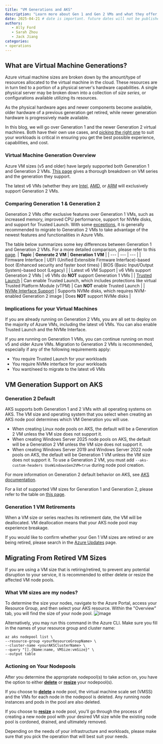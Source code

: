 ```yaml
---
title: "VM Generations and AKS"
description: "Learn more about Gen 1 and Gen 2 VMs and what they offer, differences between them, upcoming Generation 1 VM retirements, and how to move your AKS workloads to Generation 2 VMs."
date: 2025-04-21 # date is important. future dates will not be published
authors: 
   - Ally Ford
   - Sarah Zhou
   - Jack Jiang
categories: 
- operations
---
```


## What are Virtual Machine Generations?

Azure virtual machine sizes are broken down by the amount/type of resources allocated to the virtual machine in the cloud. These resources are in turn 
tied to a portion of a physical server's hardware capabilities. A single physical server may be broken down into a collection of *size series*, or 
configurations available utilizing its resources. 

As the physical hardware ages and newer components become available, older hardware of a previous generation get retired, while newer generation hardware 
is progressively made available. 

In this blog, we will go over Generation 1 and the newer Generation 2 virtual machines. Both have their own use cases, and [picking the right one](https://learn.microsoft.com/windows-server/virtualization/hyper-v/plan/should-i-create-a-generation-1-or-2-virtual-machine-in-hyper-v) 
to suit your workloads is critical in ensuring you get the best possible experience, capabilities, and cost.  

### Virtual Machine Generation Overview

Azure VM sizes (v5 and older) have largely supported both Generation 1 and Generation 2 VMs. [This page](https://learn.microsoft.com/en-us/azure/virtual-machines/generation-2)
gives a thorough breakdown on VM series and the generation they support. 

The latest v6 VMs (whether they are 
[Intel](https://techcommunity.microsoft.com/blog/azurecompute/announcing-preview-of-new-azure-dlsv6-dsv6-esv6-vms-with-new-cpu-azure-boost-and/4192124), 
[AMD](https://techcommunity.microsoft.com/blog/azurecompute/new-daeafav6-vms-with-increased-performance-and-azure-boost-are-now-generally-av/4309381), or 
[ARM](https://azure.microsoft.com/blog/azure-cobalt-100-based-virtual-machines-are-now-generally-available/?msockid=150f515112e461e5201d45b1136e602c)
will exclusively support Generation 2 VMs.

### Comparing Generation 1 & Generation 2
Generation 2 VMs offer exclusive features over Generation 1 VMs, such as increased memory, improved CPU performance, support for NVMe disks, and support for Trusted 
Launch. With some [exceptions](https://learn.microsoft.com/windows-server/virtualization/hyper-v/plan/should-i-create-a-generation-1-or-2-virtual-machine-in-hyper-v),
it is generally recommended to migrate to Generation 2 VMs to take advantage of the newest features and functionalities in Azure VMs.

The table below summarizes some key differences between Generation 1 and Generation 2 VMs. For a more detailed comparison, please refer to this [page](https://learn.microsoft.com/en-us/previous-versions/windows/it-pro/windows-server-2012-R2-and-2012/dn282285(v=ws.11)).
| **Topic** | **Generate 2 VM** | **Generation 1 VM** |
| --- | --- | --- |
| Firmware Interface | UEFI (Unified Extensible Firmware Interface)-based boot (Enhanced security and faster boot times) | BIOS (Basic Input/Output System)-based boot (Legacy) |
| Latest v6 VM Support | v6 VMs support Generation 2 VMs | v6 VMs do **NOT** support Generation 1 VMs |
| [Trusted Launch](https://learn.microsoft.com/azure/virtual-machines/trusted-launch) | Can enable Trusted Launch, which includes protections like virtual Trusted Platform Module (vTPM) | Can **NOT** enable Trusted Launch |
| [NVMe Interface Support](https://learn.microsoft.com/en-us/azure/virtual-machines/nvme-overview) | Supports NVMe disks, which requires NVM-enabled Generation 2 image | Does **NOT** support NVMe disks |

### Implications for your Virtual Machines
If you are already running on Generation 2 VMs, you are all set to deploy on the majority of Azure VMs, including the latest v6 VMs. You can also enable Trusted Launch and the NVMe Interface. 

If you are running on Generation 1 VMs, you can continue running on most v5 and older Azure VMs. Migration to Generation 2 VMs is recommended, especially if any of the following requirements apply: 
- You require Trusted Launch for your workloads 
- You require NVMe interface for your workloads
- You want/need to migrate to the latest v6 VMs 

## VM Generation Support on AKS

### Generation 2 Default

AKS supports both Generation 1 and 2 VMs with all operating systems on AKS. The VM size and operating system that you select when creating an AKS node pool determines which VM Generation you will use. 
- When creating Linux node pools on AKS, the default will be a Generation 2 VM unless the VM size does not support it. 
- When creating Windows Server 2025 node pools on AKS, the default will be a Generation 2 VM unless the VM size does not support it.  
- When creating Windows Server 2019 and Windows Server 2022 node pools on AKS, the default will be Generation 1 VM unless the VM size does not support it. To use a Generation 2 VM, you must add `--aks-custom-headers UseWindowsGen2VM=true` during node pool creation. 

For more information on Generation 2 default behavior on AKS, see [AKS documentation](https://learn.microsoft.com/azure/aks/generation-2-vm).

For a list of supported VM sizes for Generation 1 and Generation 2, please refer to the table on [this page](https://learn.microsoft.com/en-us/azure/virtual-machines/generation-2#generation-2-vm-sizes).

### Generation 1 VM Retirements
When a VM size or series reaches its retirement date, the VM will be deallocated. VM deallocation means that your AKS node pool may experience breakage.

If you would like to confirm whether your Gen 1 VM sizes are retired or are being retired, please search in the [Azure Updates](https://azure.microsoft.com/en-us/updates) 
page.

## Migrating From Retired VM Sizes

If you are using a VM size that is retiring/retired, to prevent any potential disruption to your service, it is recommended to either delete or resize the affected VM node pools.

### What VM sizes are my nodes?
To determine the size your nodes, navigate to the Azure Portal, access your Resource Group, and then select your AKS resource. Within the "Overview" tab, you will find the size
of your node pool.
![image](https://github.com/user-attachments/assets/93091030-9edf-4c5e-b1c6-82b1d5a9159a)

Alternatively, you may run this command in the Azure CLI. Make sure you fill in the names of your resource group and cluster name: 
```azurecli-interactive
az aks nodepool list \
--resource-group <yourResourceGroupName> \ 
--cluster-name <yourAKSClusterName> \ 
--query "[].{Name:name, VMSize:vmSize}" \ 
--output table 
```

### Actioning on Your Nodepools
After you determine the appropriate nodepool(s) to take action on, you have the option to either [**delete**](https://learn.microsoft.com/en-us/azure/aks/delete-node-pool?tabs=azure-cli) 
or [**resize**](https://learn.microsoft.com/en-us/azure/aks/resize-node-pool?tabs=azure-cli) your nodepool(s).

If you choose to [**delete**](https://learn.microsoft.com/en-us/azure/aks/delete-node-pool?tabs=azure-cli) a node pool, the virtual machine scale set (VMSS) and the VMs for 
each node in the nodepool is deleted. Any running node instances and pods in the pool are also deleted. 

If you choose to [**resize**](https://learn.microsoft.com/en-us/azure/aks/resize-node-pool?tabs=azure-cli) a node pool, you'll go through the process of creating a new node 
pool with your desired VM size while the existing node pool is cordoned, drained, and ultimately removed.

Depending on the needs of your infrastructure and workloads, please make sure that you pick the operation that will best suit your needs.


